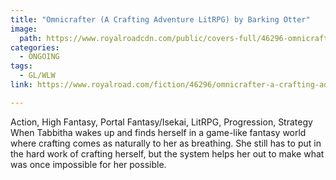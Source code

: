 ```yaml
---
title: "Omnicrafter (A Crafting Adventure LitRPG) by Barking Otter"
image:
  path: https://www.royalroadcdn.com/public/covers-full/46296-omnicrafter-a-crafting-adventure-litrpg.jpg
categories:
  - ONGOING
tags:
  - GL/WLW
link: https://www.royalroad.com/fiction/46296/omnicrafter-a-crafting-adventure-litrpg

---
```

Action, High Fantasy, Portal Fantasy/Isekai, LitRPG, Progression, Strategy
When Tabbitha wakes up and finds herself in a game-like fantasy world where crafting comes as naturally to her as breathing. She still has to put in the hard work of crafting herself, but the system helps her out to make what was once impossible for her possible.

